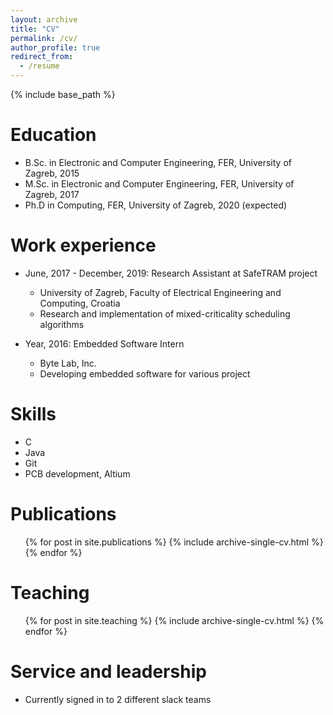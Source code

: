 ```yaml
---
layout: archive
title: "CV"
permalink: /cv/
author_profile: true
redirect_from:
  - /resume
---
```


{% include base_path %}

Education
======
* B.Sc. in Electronic and Computer Engineering, FER, University of Zagreb, 2015
* M.Sc. in Electronic and Computer Engineering, FER, University of Zagreb, 2017
* Ph.D  in Computing, FER, University of Zagreb, 2020 (expected)

Work experience
======
* June, 2017 - December, 2019: Research Assistant at SafeTRAM project
  * University of Zagreb, Faculty of Electrical Engineering and Computing, Croatia
  * Research and implementation of mixed-criticality scheduling algorithms

* Year, 2016: Embedded Software Intern
  * Byte Lab, Inc.
  * Developing embedded software for various project
  
Skills
======
* C
* Java
* Git
* PCB development, Altium

Publications
======
  <ul>{% for post in site.publications %}
    {% include archive-single-cv.html %}
  {% endfor %}</ul>
  
Teaching
======
  <ul>{% for post in site.teaching %}
    {% include archive-single-cv.html %}
  {% endfor %}</ul>
  
Service and leadership
======
* Currently signed in to 2 different slack teams
